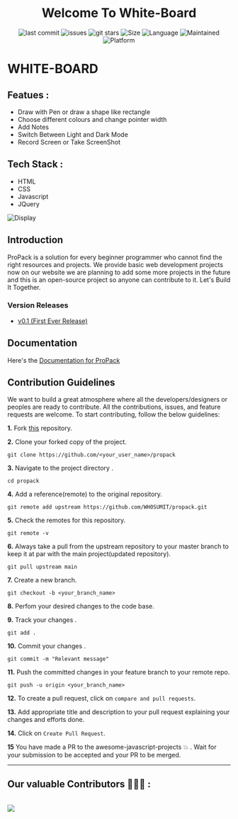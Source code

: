 <h1 align="center">Welcome To White-Board </h1>


<div align="center">

![last commit](https://img.shields.io/github/last-commit/japneetbhatia/White-Board) 
![issues](https://img.shields.io/github/issues/japneetbhatia/White-Board)
![git stars](https://img.shields.io/github/stars/japneetbhatia/White-Board)
![Size](https://img.shields.io/github/repo-size/japneetbhatia/White-Board)
![Language](https://img.shields.io/github/languages/top/japneetbhatia/White-Board) 
![Maintained](https://img.shields.io/maintenance/yes/2021)
![Platform](https://img.shields.io/badge/platform-Visual%20Studio%20Code-blue)

</div>

# WHITE-BOARD



## Featues :
+ Draw with Pen or draw a shape like rectangle
+ Choose different colours and change pointer width
+ Add Notes
+ Switch Between Light and Dark Mode
+ Record Screen or Take ScreenShot

## Tech Stack : 
+ HTML
+ CSS
+ Javascript
+ JQuery

![Display](https://github.com/japneetbhatia/White-Board/blob/master/images/WhiteBoard.JPG)
## Introduction

ProPack is a solution for every beginner programmer who cannot find the right resources and projects. We provide basic web development projects now on our website we are planning to add some more projects in the future and this is an open-source project so anyone can contribute to it.
Let's Build It Together.

### Version Releases

- [v0.1 (First Ever Release)](https://github.com/WH0SUMIT/propack/releases/tag/v1.0)

## Documentation

Here's the [Documentation for ProPack](https://propack.netlify.app/docs/#/)

## Contribution Guidelines

We want to build a great atmosphere where all the developers/designers or peoples are ready to contribute. All the contributions, issues, and feature requests are welcome.
To start contributing, follow the below guidelines:

**1.** Fork [this](https://github.com/wh0sumit/propack) repository.

**2.** Clone your forked copy of the project.

```
git clone https://github.com/<your_user_name>/propack
```

**3.** Navigate to the project directory .

```
cd propack
```

**4.** Add a reference(remote) to the original repository.

```
git remote add upstream https://github.com/WH0SUMIT/propack.git
```

**5.** Check the remotes for this repository.

```
git remote -v
```

**6.** Always take a pull from the upstream repository to your master branch to keep it at par with the main project(updated repository).

```
git pull upstream main
```

**7.** Create a new branch.

```
git checkout -b <your_branch_name>
```

**8.** Perfom your desired changes to the code base.

**9.** Track your changes .

```
git add .
```

**10.** Commit your changes .

```
git commit -m "Relevant message"
```

**11.** Push the committed changes in your feature branch to your remote repo.

```
git push -u origin <your_branch_name>
```

**12.** To create a pull request, click on `compare and pull requests`.

**13.** Add appropriate title and description to your pull request explaining your changes and efforts done.

**14.** Click on `Create Pull Request`.

**15** You have made a PR to the awesome-javascript-projects :boom: . Wait for your submission to be accepted and your PR to be merged.

---

## Our valuable Contributors 👨🏻‍🚀 :
<br>
<a href="https://github.com/japneetbhatia/White-Board/graphs/contributors">
  <img src="https://contributors-img.web.app/image?repo=japneetbhatia/White-Board" />
</a>
